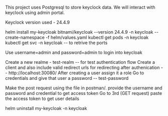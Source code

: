 This project uses Postgresql to store keyclock data. We will interact with keyclock using admin portal.

Keyclock version used -  24.4.9

helm install my-keycloak bitnami/keycloak --version 24.4.9 -n keycloak --create-namespace -f helm/values.yaml
kubectl get pods -n keycloak
kubectl get svc -n keycloak -- to retrive the ports

Use username=admin and password=admin to login into keycloak

Create a new realme - test-realm -- for test authentication flow
Create a client and also include valid redirect urls for redirecting after authenication -- http://localhost:30080/
After creating a user assign it a role
Go to credentials and give that user a password -- test-password

Make the post request using the file in postman/. 
provide the username and password and credential to get access token
Go to 3rd (GET request) paste the access token to get user details

helm uninstall my-keycloak -n keycloak
